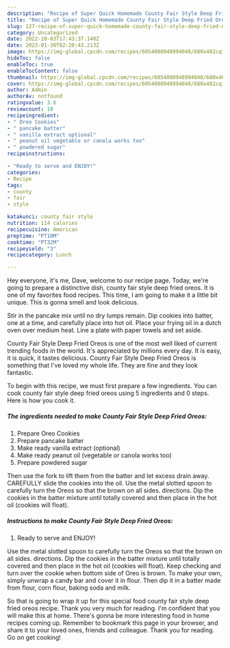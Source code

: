 ```yaml
---
description: "Recipe of Super Quick Homemade County Fair Style Deep Fried Oreos"
title: "Recipe of Super Quick Homemade County Fair Style Deep Fried Oreos"
slug: 127-recipe-of-super-quick-homemade-county-fair-style-deep-fried-oreos
category: Uncategorized
date: 2022-10-03T17:43:37.140Z
date: 2023-01-30T02:20:43.213Z
image: https://img-global.cpcdn.com/recipes/6054080948994048/680x482cq70/county-fair-style-deep-fried-oreos-recipe-main-photo.jpg
hideToc: false
enableToc: true
enableTocContent: false
thumbnail: https://img-global.cpcdn.com/recipes/6054080948994048/680x482cq70/county-fair-style-deep-fried-oreos-recipe-main-photo.jpg
cover: https://img-global.cpcdn.com/recipes/6054080948994048/680x482cq70/county-fair-style-deep-fried-oreos-recipe-main-photo.jpg
author: Admin
authorAv: notfound
ratingvalue: 3.6
reviewcount: 10
recipeingredient:
- " Oreo Cookies"
- " pancake batter"
- " vanilla extract optional"
- " peanut oil vegetable or canola works too"
- " powdered sugar"
recipeinstructions:

- "Ready to serve and ENJOY!"
categories:
- Recipe
tags:
- county
- fair
- style

katakunci: county fair style 
nutrition: 114 calories
recipecuisine: American
preptime: "PT10M"
cooktime: "PT32M"
recipeyield: "3"
recipecategory: Lunch

---
```



Hey everyone, it's me, Dave, welcome to our recipe page. Today, we're going to prepare a distinctive dish, county fair style deep fried oreos. It is one of my favorites food recipes. This time, I am going to make it a little bit unique. This is gonna smell and look delicious.

Stir in the pancake mix until no dry lumps remain. Dip cookies into batter, one at a time, and carefully place into hot oil. Place your frying oil in a dutch oven over medium heat. Line a plate with paper towels and set aside.

County Fair Style Deep Fried Oreos is one of the most well liked of current trending foods in the world. It's appreciated by millions every day. It is easy, it is quick, it tastes delicious. County Fair Style Deep Fried Oreos is something that I've loved my whole life. They are fine and they look fantastic.


To begin with this recipe, we must first prepare a few ingredients. You can cook county fair style deep fried oreos using 5 ingredients and 0 steps. Here is how you cook it.

<!--inarticleads1-->

##### The ingredients needed to make County Fair Style Deep Fried Oreos:

1. Prepare  Oreo Cookies
1. Prepare  pancake batter
1. Make ready  vanilla extract (optional)
1. Make ready  peanut oil (vegetable or canola works too)
1. Prepare  powdered sugar


Then use the fork to lift them from the batter and let excess drain away. CAREFULLY slide the cookies into the oil. Use the metal slotted spoon to carefully turn the Oreos so that the brown on all sides. directions. Dip the cookies in the batter mixture until totally covered and then place in the hot oil (cookies will float). 

<!--inarticleads2-->

##### Instructions to make County Fair Style Deep Fried Oreos:


1. Ready to serve and ENJOY!

Use the metal slotted spoon to carefully turn the Oreos so that the brown on all sides. directions. Dip the cookies in the batter mixture until totally covered and then place in the hot oil (cookies will float). Keep checking and turn over the cookie when bottom side of Oreo is brown. To make your own, simply unwrap a candy bar and cover it in flour. Then dip it in a batter made from flour, corn flour, baking soda and milk. 

So that is going to wrap it up for this special food county fair style deep fried oreos recipe. Thank you very much for reading. I'm confident that you will make this at home. There's gonna be more interesting food in home recipes coming up. Remember to bookmark this page in your browser, and share it to your loved ones, friends and colleague. Thank you for reading. Go on get cooking!
